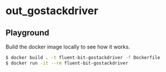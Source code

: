 # out_gostackdriver

## Playground

Build the docker image locally to see how it works.

```bash
$ docker build . -t fluent-bit-gostackdriver -f Dockerfile
$ docker run -it --rm fluent-bit-gostackdriver
```

